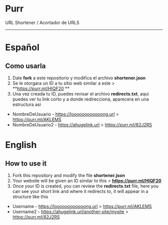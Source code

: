 # Purr
URL Shortener / Acortador de URLS

----------
# **Español**

## Como usarla
1. Dale **fork** a este repositorio y modifica el archivo **shortener.json**
2. Se le otorgara un ID a tu sitio web similar a este > **https://purr.ml/HIQF20 **
3. Una vez creada tu ID, puedes revisar el archivo **redirects.txt**, aqui puedes ver tu link corto y a donde redirecciona, aparecera en una estructura asi

- NombreDeUsuario - https://loooooooooooong.url > https://purr.ml/AKLEMS
- NombreDeUsuario2 - https://ahugelink.url > https://purr.ml/82J2RS


# **English**

## How to use it
1. Fork this repository and modify the file **shortener.json**
2. Your website will be given an ID similar to this > **https://purr.ml/HIQF20**
3. Once your ID is created, you can review the **redirects.txt** file, here you can see your short link and where it redirects to, it will appear in a structure like this

- Username - https://loooooooooooong.url > https://purr.ml/AKLEMS
- Username2 - https://ahugelink.url/another-site/mysite > https://purr.ml/82J2RS
